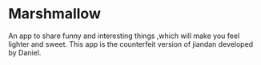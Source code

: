 # Marshmallow
An app to share funny and interesting things ,which will make you feel lighter and sweet. 
This app is the counterfeit version of jiandan developed by Daniel.
